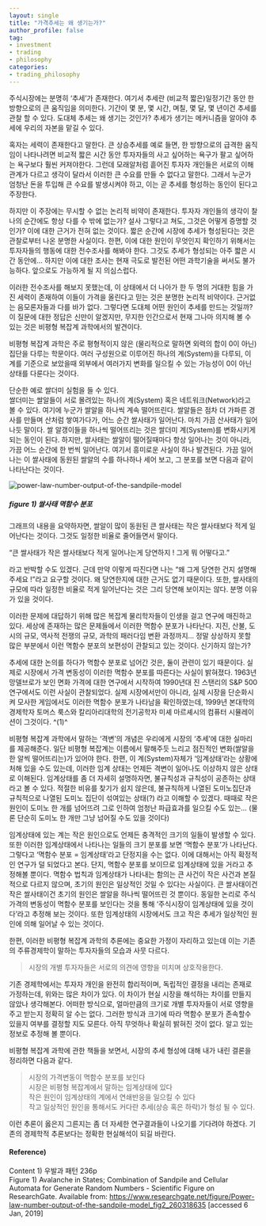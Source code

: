```yaml
---
layout: single
title: "가격추세는 왜 생기는가?"
author_profile: false
tag: 
- investment
- trading
- philosophy
categories: 
- trading_philosophy
---
```


주식시장에는 분명히 ‘추세’가 존재한다. 여기서 추세란 (비교적 짧은)일정기간 동안 한 방향으로의 큰 움직임을 의미한다. 
기간이 몇 분, 몇 시간, 며칠, 몇 달, 몇 년이건 추세를 관찰 할 수 있다. 도대체 추세는 왜 생기는 것인가? 
추세가 생기는 메커니즘을 알아야 추세에 우리의 자본을 맡길 수 있다.  
  
혹자는 세력이 존재한다고 말한다. 큰 상승추세를 예로 들면, 한 방향으로의 급격한 움직임이 나타나려면 
비교적 짧은 시간 동안 투자자들의 사고 싶어하는 욕구가 팔고 싶어하는 욕구보다 훨씬 커져야한다. 그런데 모래알처럼 흩어진 투자자 
개인들은 서로의 이해관계가 다르고 생각이 달라서 이러한 큰 수요를 만들 수 없다고 말한다. 
그래서 누군가 엄청난 돈을 투입해 큰 수요를 발생시켜야 하고, 이는 곧 추세를 형성하는 동인이 된다고 주장한다.  
  
하지만 이 주장에는 무시할 수 없는 논리적 비약이 존재한다. 투자자 개인들의 생각이 찰나의 순간에도 항상 다를 수 밖에 없는가? 
설사 그렇다고 쳐도, 그것은 어떻게 증명할 것인가? 이에 대한 근거가 전혀 없는 것이다. 짧은 순간에 시장에 추세가 형성된다는 것은 
관찰로부터 나온 분명한 사실이다. 한편, 이에 대한 원인이 무엇인지 확인하기 위해서는 투자자들의 행동에 대한 전수조사를 해봐야 한다. 
그것도 추세가 형성되는 아주 짧은 시간 동안에... 하지만 이에 대한 조사는 현재 극도로 발전된 어떤 과학기술을 써서도 불가능하다. 
앞으로도 가능하게 될 지 의심스럽다.  
  
이러한 전수조사를 해보지 못했는데, 이 상태에서 더 나아가 한 두 명의 거대한 힘을 가진 세력이 존재하여 
이들이 가격을 올린다고 믿는 것은 분명한 논리적 비약이다. 근거없는 음모론자들과 다를 바가 없다. 그렇다면 도대체 어떤 원인이 추세를 만드는 것일까? 
이 질문에 대한 정답은 신만이 알겠지만, 무지한 인간으로서 현재 그나마 의지해 볼 수 있는 것은 비평형 복잡계 과학에서의 발견이다.  
   
비평형 복잡계 과학은 주로 평형적이지 않은 (물리적으로 말하면 외력의 합이 0이 아닌) 집단을 다루는 학문이다. 
여러 구성원으로 이루어진 하나의 계(System)을 다루되, 이 계를 기준으로 보았을때 
외부에서 여러가지 변화를 일으킬 수 있는 가능성이 0이 아닌 상태를 다룬다는 것이다.  
  
단순한 예로 쌀더미 실험을 들 수 있다.  
쌀더미는 쌀알들이 서로 몰려있는 하나의 계(System) 혹은 네트워크(Network)라고 볼 수 있다. 
여기에 누군가 쌀알을 하나씩 계속 떨어뜨린다. 쌀알들은 점차 더 가파른 경사를 만들며 산처럼 쌓여가다가, 
어느 순간 쌀사태가 일어난다. 마치 가끔 산사태가 일어나듯 말이다. 쌀 알갱이들을 하나씩 떨어뜨리는 것은 쌀더미 계(System)를 
변화시키게 되는 동인이 된다. 하지만, 쌀사태는 쌀알이 떨어질때마다 항상 일어나는 것이 아니라, 가끔 어느 순간에 한 번씩 일어난다. 
여기서 흥미로운 사실이 하나 발견된다. 가끔 일어나는 이 쌀사태에 동원된 쌀알의 수를 하나하나 세어 보고, 
그 분포를 보면 다음과 같이 나타난다는 것이다.  
 
![power-law-number-output-of-the-sandpile-model](https://user-images.githubusercontent.com/34860302/50737944-c9268680-1211-11e9-8805-d4fe42526ea6.png)  
##### figure 1) 쌀사태 멱함수 분포 #####  
  
그래프의 내용을 요약하자면, 쌀알이 많이 동원된 큰 쌀사태는 작은 쌀사태보다 적게 일어난다는 것이다. 그것도 일정한 비율로 줄어들면서 말이다.  
  
“큰 쌀사태가 작은 쌀사태보다 적게 일어나는게 당연하지 ! 그게 뭐 어떻다고.”  
  
라고 반박할 수도 있겠다. 근데 만약 이렇게 따진다면 나는 “왜 그게 당연한 건지 설명해주세요 !”라고 요구할 것이다. 
왜 당연한지에 대한 근거도 없기 때문이다. 또한, 쌀사태의 규모에 따라 일정한 비율로 적게 일어난다는 것은 그리 당연해 보이지는 않다. 
분명 이유가 있을 것이다.  
  
이러한 문제에 대답하기 위해 많은 복잡계 물리학자들이 인생을 걸고 연구에 매진하고 있다. 
세상에 존재하는 많은 문제들에서 이러한 멱함수 분포가 나타난다. 지진, 산불, 도시의 규모, 역사적 전쟁의 규모, 과학의 패러다임 변환 과정까지… 
정말 상상하지 못할 많은 부분에서 이런 멱함수 분포의 보편성이 관찰되고 있는 것이다. 신기하지 않는가?  
  
추세에 대한 논의를 하다가 멱함수 분포로 넘어간 것은, 둘이 관련이 있기 때문이다. 실제로 시장에서 가격 변동성이 이러한 멱함수 분포를 따른다는 사실이 밝혀졌다. 
1963년 망델브로가 보인 면화 가격에 대한 연구에서 시작하여 1990년대 진 스탠리의 S&P 500 연구에서도 이런 사실이 관찰되었다. 
실제 시장에서만이 아니라, 실제 시장을 단순화시켜 모사한 게임에서도 이러한 멱함수 분포가 나타남을 확인하였는데, 
1999년 본대학의 경제학자 토머스 룩스와 칼리아리대학의 전기공학자 미셰 마르셰시의 컴퓨터 시뮬레이션이 그것이다. ^(1)^  
  
비평형 복잡계 과학에서 말하는 ‘격변’의 개념은 우리에게 시장의 ‘추세’에 대한 실마리를 제공해준다. 
일단 비평형 복잡계는 이름에서 말해주듯 느리고 점진적인 변화(쌀알을 한 알씩 떨어뜨리는)가 있어야 한다. 
한편, 이 계(System)자체가 ‘임계상태’라는 상황에 처해 있을 수도 있는데, 이러한 임계 상태는 언제든 격변이 일어나도 이상하지 않은 상태로 이해된다. 
임계상태를 좀 더 자세히 설명하자면, 불규칙성과 규칙성이 공존하는 상태라고 볼 수 있다.
적절한 비유를 찾기가 쉽지 않은데, 불규칙하게 나열된 도미노집단과 규칙적으로 나열된 도미노 집단이 섞여있는 상태(?) 라고 이해할 수 있겠다. 
때때로 작은 원인이 도미노 한 개를 넘어뜨려 그로 인하여 엄청난 파급효과를 일으킬 수도 있는… 
(물론 단순히 도미노 한 개만 그냥 넘어질 수도 있을 것이다)  
  
임계상태에 있는 계는 작은 원인으로도 언제든 충격적인 크기의 일들이 발생할 수 있다. 
또한 이러한 임계상태에서 나타나는 일들의 크기 분포를 보면 ‘멱함수 분포’가 나타난다. 
그렇다고 ‘멱함수 분포 = 임계상태’라고 단정지을 수는 없다. 이에 대해서는 아직 확정적인 연구가 덜 되었다고 본다. 
단지, 멱함수 분포를 보이므로 임계상태에 있을 거라고 추정해볼 뿐이다. 멱함수 법칙과 임계상태가 나타내는 함의는 
큰 사건이 작은 사건과 본질적으로 다르지 않으며, 초기의 원인은 일상적인 것일 수 있다는 사실이다. 
큰 쌀사태이건 작은 쌀사태이건 초기의 원인은 쌀알을 하나씩 떨어뜨린 것 뿐이다.
동일한 논리로 주식가격의 변동성이 멱함수 분포를 보인다는 것을 통해 ‘주식시장이 임계상태에 있을 것이다’라고 추정해 보는 것이다. 
또한 임계상태의 시장에서도 크고 작은 추세가 일상적인 원인에 의해 일어날 수 있는 것이다.  
  
한편, 이러한 비평형 복잡계 과학의 추론에는 중요한 가정이 자리하고 있는데 이는 기존의 주류경제학이 말하는 투자자들의 모습과 사뭇 다르다.  
  
> 시장의 개별 투자자들은 서로의 의견에 영향을 미치며 상호작용한다.  
  
기존 경제학에서는 투자자 개인을 완전히 합리적이며, 독립적인 결정을 내리는 존재로 가정하는데, 위와는 많은 차이가 있다. 
이 차이가 현실 시장을 해석하는 차이를 만들지 않았나 생각해본다. 어떠한 방식으로, 얼마만큼의 크기로 개별 투자자들이 
서로 영향을 주고 받는지 정확히 알 수는 없다. 그러한 방식과 크기에 따라 멱함수 분포가 존속할수 있을지 여부를 결정할 지도 모른다. 
아직 무엇하나 확실히 밝혀진 것이 없다. 알고 있는 정보로 추정해 볼 뿐이다.  
  
비평형 복잡계 과학에 관한 책들을 보면서, 시장의 추세 형성에 대해 내가 내린 결론을 정리하면 다음과 같다.  

> 시장의 가격변동이 멱함수 분포를 보인다  
> 시장은 비평형 복잡계에서 말하는 임계상태에 있다   
> 작은 원인이 임계상태의 계에서 연쇄반응을 일으킬 수 있다   
> 작고 일상적인 원인을 통해서도 커다란 추세(상승 혹은 하락)가 형성 될 수 있다.  
  
이런 추론이 옳은지 그른지는 좀 더 자세한 연구결과들이 나오기를 기다려야 하겠다. 기존의 경제학적 추론보다는 정확한 현실해석이 되길 바란다.  
 

#### Reference)  
Content 1) 우발과 패턴 236p  
Figure 1) Avalanche in States; Combination of Sandpile and Cellular Automata for Generate Random Numbers - Scientific Figure on ResearchGate. Available from: https://www.researchgate.net/figure/Power-law-number-output-of-the-sandpile-model_fig2_260318635 [accessed 6 Jan, 2019]  

